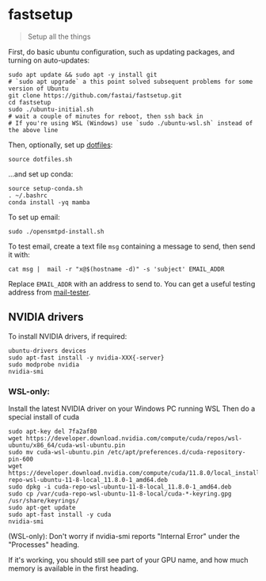 # fastsetup
> Setup all the things

First, do basic ubuntu configuration, such as updating packages, and turning on auto-updates:

```
sudo apt update && sudo apt -y install git
# `sudo apt upgrade` a this point solved subsequent problems for some version of Ubuntu
git clone https://github.com/fastai/fastsetup.git
cd fastsetup
sudo ./ubuntu-initial.sh
# wait a couple of minutes for reboot, then ssh back in
# If you're using WSL (Windows) use `sudo ./ubuntu-wsl.sh` instead of the above line
```

Then, optionally, set up [dotfiles](https://github.com/fastai/dotfiles):

    source dotfiles.sh

...and set up conda:

```
source setup-conda.sh
. ~/.bashrc
conda install -yq mamba
```

To set up email:

    sudo ./opensmtpd-install.sh

To test email, create a text file `msg` containing a message to send, then send it with:

    cat msg |  mail -r "x@$(hostname -d)" -s 'subject' EMAIL_ADDR

Replace `EMAIL_ADDR` with an address to send to. You can get a useful testing address from [mail-tester](https://www.mail-tester.com/).

## NVIDIA drivers

To install NVIDIA drivers, if required:

```
ubuntu-drivers devices
sudo apt-fast install -y nvidia-XXX{-server}
sudo modprobe nvidia
nvidia-smi
```

### WSL-only:

Install the latest NVIDIA driver on your Windows PC running WSL
Then do a special install of cuda

```
sudo apt-key del 7fa2af80
wget https://developer.download.nvidia.com/compute/cuda/repos/wsl-ubuntu/x86_64/cuda-wsl-ubuntu.pin
sudo mv cuda-wsl-ubuntu.pin /etc/apt/preferences.d/cuda-repository-pin-600
wget https://developer.download.nvidia.com/compute/cuda/11.8.0/local_installers/cuda-repo-wsl-ubuntu-11-8-local_11.8.0-1_amd64.deb
sudo dpkg -i cuda-repo-wsl-ubuntu-11-8-local_11.8.0-1_amd64.deb
sudo cp /var/cuda-repo-wsl-ubuntu-11-8-local/cuda-*-keyring.gpg /usr/share/keyrings/
sudo apt-get update
sudo apt-fast install -y cuda
nvidia-smi
```

(WSL-only): Don't worry if nvidia-smi reports
 "Internal Error" under the "Processes" heading.

If it's working, you should still see part of your GPU name,
and how much memory is available in the first heading.
